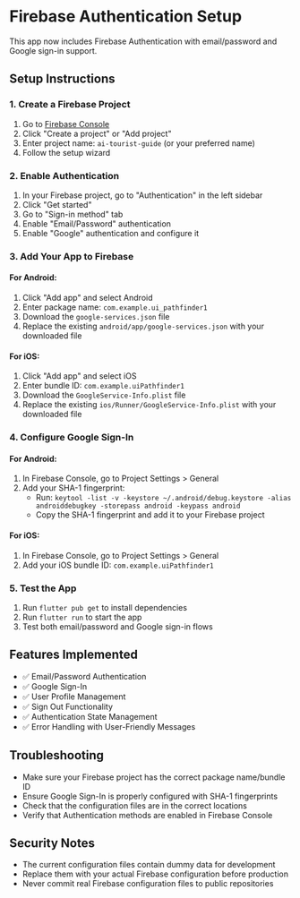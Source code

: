 # Firebase Authentication Setup

This app now includes Firebase Authentication with email/password and Google sign-in support.

## Setup Instructions

### 1. Create a Firebase Project

1. Go to [Firebase Console](https://console.firebase.google.com/)
2. Click "Create a project" or "Add project"
3. Enter project name: `ai-tourist-guide` (or your preferred name)
4. Follow the setup wizard

### 2. Enable Authentication

1. In your Firebase project, go to "Authentication" in the left sidebar
2. Click "Get started"
3. Go to "Sign-in method" tab
4. Enable "Email/Password" authentication
5. Enable "Google" authentication and configure it

### 3. Add Your App to Firebase

#### For Android:
1. Click "Add app" and select Android
2. Enter package name: `com.example.ui_pathfinder1`
3. Download the `google-services.json` file
4. Replace the existing `android/app/google-services.json` with your downloaded file

#### For iOS:
1. Click "Add app" and select iOS
2. Enter bundle ID: `com.example.uiPathfinder1`
3. Download the `GoogleService-Info.plist` file
4. Replace the existing `ios/Runner/GoogleService-Info.plist` with your downloaded file

### 4. Configure Google Sign-In

#### For Android:
1. In Firebase Console, go to Project Settings > General
2. Add your SHA-1 fingerprint:
   - Run: `keytool -list -v -keystore ~/.android/debug.keystore -alias androiddebugkey -storepass android -keypass android`
   - Copy the SHA-1 fingerprint and add it to your Firebase project

#### For iOS:
1. In Firebase Console, go to Project Settings > General
2. Add your iOS bundle ID: `com.example.uiPathfinder1`

### 5. Test the App

1. Run `flutter pub get` to install dependencies
2. Run `flutter run` to start the app
3. Test both email/password and Google sign-in flows

## Features Implemented

- ✅ Email/Password Authentication
- ✅ Google Sign-In
- ✅ User Profile Management
- ✅ Sign Out Functionality
- ✅ Authentication State Management
- ✅ Error Handling with User-Friendly Messages

## Troubleshooting

- Make sure your Firebase project has the correct package name/bundle ID
- Ensure Google Sign-In is properly configured with SHA-1 fingerprints
- Check that the configuration files are in the correct locations
- Verify that Authentication methods are enabled in Firebase Console

## Security Notes

- The current configuration files contain dummy data for development
- Replace them with your actual Firebase configuration before production
- Never commit real Firebase configuration files to public repositories
